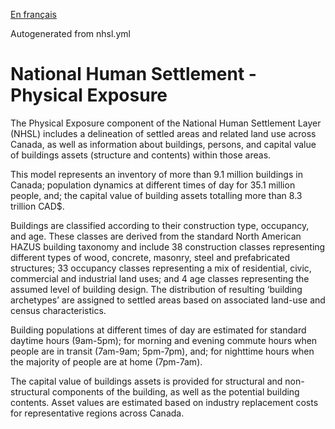 [En français](https://github.com/OpenDRR/national-human-settlement/blob/main/physical-exposure/LISEZMOI.md)

Autogenerated from nhsl.yml

# National Human Settlement - Physical Exposure

The Physical Exposure component of the National Human Settlement Layer (NHSL) includes a delineation of settled areas and related land use across Canada, as well as information about buildings, persons, and capital value of buildings assets (structure and contents) within those areas.

This model represents an inventory of more than 9.1 million buildings in Canada; population dynamics at different times of day for 35.1 million people, and; the capital value of building assets totalling more than 8.3 trillion CAD$.

Buildings are classified according to their construction type, occupancy, and age. These classes are derived from the standard North American  HAZUS  building  taxonomy and include 38 construction classes representing different types of wood, concrete, masonry, steel and prefabricated structures; 33 occupancy classes representing a mix of residential, civic, commercial and industrial land uses; and 4 age classes representing the assumed level of building design. The distribution of resulting ‘building archetypes’ are assigned to settled areas based on associated land-use and census characteristics.

Building populations at different times of day are estimated for standard daytime hours (9am-5pm); for morning and evening commute hours when people are in transit (7am-9am; 5pm-7pm), and; for nighttime hours when the majority of people are at home (7pm-7am).

The capital value of buildings assets is provided for structural and non-structural components of the building, as well as the potential building contents. Asset values are estimated based on industry replacement costs for representative regions across Canada.
